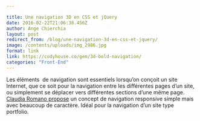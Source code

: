 ```yaml
---

title: Une navigation 3D en CSS et jQuery
date: 2016-02-22T21:06:38.456Z
author: Ange Chierchia
layout: post
redirect_from: /blog/une-navigation-3d-en-css-et-jquery/
image: /contents/uploads/img_2986.jpg
format: link
link: https://codyhouse.co/gem/3d-bold-navigation/
categories: "Front-End"
---
```


Les éléments  de navigation sont essentiels lorsqu&rsquo;on conçoit un site Internet, que ce soit pour la navigation entre les différentes pages d&rsquo;un site, ou simplement se déplacer vers différentes sections d&rsquo;une même page. [Claudia Romano propose](https://codyhouse.co/gem/3d-bold-navigation/) un concept de navigation responsive simple mais avec beaucoup de caractère. Idéal pour la navigation d&rsquo;un site type portfolio.